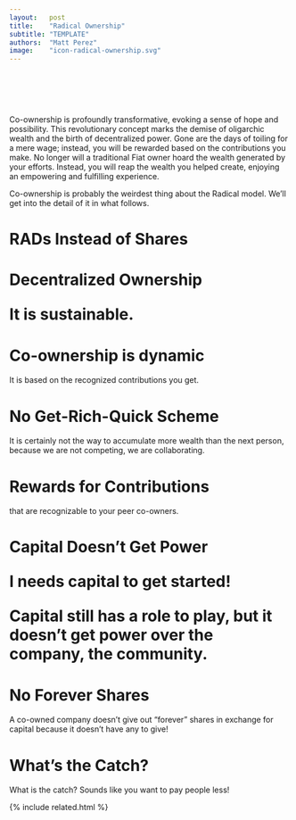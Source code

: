 ```yaml
---
layout:   post
title:    "Radical Ownership"
subtitle: "TEMPLATE"
authors:  "Matt Perez"
image:    "icon-radical-ownership.svg"
---
```


<div style='display:none;'>
 <p></p>
</div>

<h1>&nbsp;</h1>
 <p>Co-ownership is profoundly transformative, evoking a sense of hope and possibility. This revolutionary concept marks the demise of oligarchic wealth and the birth of decentralized power. Gone are the days of toiling for a mere wage; instead, you will be rewarded based on the contributions you make. No longer will a traditional <span class='_paradigm'>Fiat</span> owner hoard the wealth generated by your efforts. Instead, you will reap the wealth you helped create, enjoying an empowering and fulfilling experience.</p>
 <p>Co-ownership is probably the weirdest thing about the <span class='_paradigm'>Radical</span> model. We&rsquo;ll get into the detail of it in what follows.</p>

<h1>RADs Instead of Shares</h1>
 <p></p>

<h1>Decentralized Ownership</li>
 <p>It is sustainable.</p>


<h1>Co-ownership is dynamic</h1>
 <p>It is based on the recognized contributions you get.</p>

<h1>No Get-Rich-Quick Scheme</h1>
 <p>It is certainly not the way to accumulate more wealth than the next person, because we are not competing, we are collaborating.</p>

<h1>Rewards for Contributions</h1>
 <p>that are recognizable to your peer co-owners.</p>

<h1>Capital Doesn&rsquo;t Get Power</li>
 <p><span class='_quotespan'>I needs capital to get started!</span></p>
 <p>Capital still has a role to play, but it doesn&rsquo;t get power over the company, the community.</p>

<h1>No Forever Shares</h1>
 <p>A co-owned company doesn&rsquo;t give out &ldquo;forever&rdquo; shares in exchange for capital because it doesn&rsquo;t have any to give!</p>
 <p></p>

<h1>What&rsquo;s the Catch?</h1>
 <p>What is the catch? Sounds like you want to pay people less!</p>
 <p></p>

{% include related.html %}